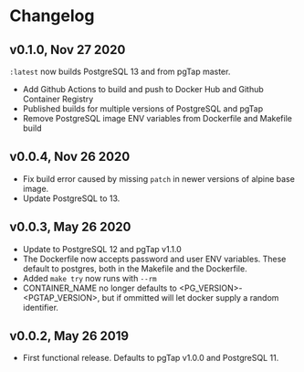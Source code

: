 # Changelog

## v0.1.0, Nov 27 2020

`:latest` now builds PostgreSQL 13 and from pgTap master.

- Add Github Actions to build and push to Docker Hub and Github Container Registry
- Published builds for multiple versions of PostgreSQL and pgTap
- Remove PostgreSQL image ENV variables from Dockerfile and Makefile build

## v0.0.4, Nov 26 2020

- Fix build error caused by missing `patch` in newer versions of alpine base image.
- Update PostgreSQL to 13.

## v0.0.3, May 26 2020

- Update to PostgreSQL 12 and pgTap v1.1.0
- The Dockerfile now accepts password and user ENV variables. These default to postgres, both in the Makefile and the Dockerfile.
- Added `make try` now runs with `--rm`
- CONTAINER_NAME no longer defaults to <PG_VERSION>-<PGTAP_VERSION>, but if ommitted will let docker supply a random identifier.

## v0.0.2, May 26 2019

- First functional release. Defaults to pgTap v1.0.0 and PostgreSQL 11.

